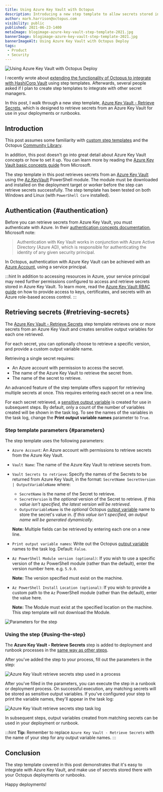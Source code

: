 ```yaml
---
title: Using Azure Key Vault with Octopus
description: Introducing a new step template to allow secrets stored in Azure Key Vault to be used in deployments or runbooks.
author: mark.harrison@octopus.com
visibility: public
published: 2021-06-23-1400
metaImage: blogimage-azure-key-vault-step-template-2021.jpg
bannerImage: blogimage-azure-key-vault-step-template-2021.jpg
bannerImageAlt: Using Azure Key Vault with Octopus Deploy
tags:
 - Product
 - Security
---
```


![Using Azure Key Vault with Octopus Deploy](blogimage-azure-key-vault-step-template-2021.jpg)

I recently wrote about [extending the functionality of Octopus to integrate with HashiCorp Vault](https://octopus.com/blog/using-hashicorp-vault-with-octopus-deploy) using step templates. Afterwards, several people asked if I plan to create step templates to integrate with other secret managers.

In this post, I walk through a new step template, [Azure Key Vault - Retrieve Secrets](https://library.octopus.com/step-templates/6f59f8aa-b2db-4f7a-b02d-a72c13d386f0/actiontemplate-azure-key-vault-retrieve-secrets), which is designed to retrieve secrets from an Azure Key Vault for use in your deployments or runbooks.

## Introduction

This post assumes some familiarity with [custom step templates](https://octopus.com/docs/projects/custom-step-templates) and the Octopus [Community Library](https://octopus.com/docs/projects/community-step-templates). 

In addition, this post doesn't go into great detail about Azure Key Vault concepts or how to set it up. You can learn more by reading the [Azure Key Vault basic concepts guide](https://docs.microsoft.com/en-us/azure/key-vault/general/basic-concepts) from Microsoft.

The step template in this post retrieves secrets from an [Azure Key Vault](https://azure.microsoft.com/en-gb/services/key-vault/) using the [Az.KeyVault](https://docs.microsoft.com/en-us/powershell/module/az.keyvault/) PowerShell module. The module must be downloaded and installed on the deployment target or worker before the step can retrieve secrets successfully. The step template has been tested on both Windows and Linux (with `PowerShell Core` installed).

## Authentication {#authentication}

Before you can retrieve secrets from Azure Key Vault, you must authenticate with Azure. In their [authentication concepts documentation](https://docs.microsoft.com/en-us/azure/key-vault/general/authentication), Microsoft note:

> Authentication with Key Vault works in conjunction with Azure Active Directory (Azure AD), which is responsible for authenticating the identity of any given security principal.

In Octopus, authentication with Azure Key Vault can be achieved with an [Azure Account](https://octopus.com/docs/infrastructure/accounts/azure), using a service principal.

:::hint
In addition to accessing resources in Azure, your service principal may need further permissions configured to access and retrieve secrets stored in Azure Key Vault. To learn more, read the [Azure Key Vault RBAC guide](https://docs.microsoft.com/en-us/azure/key-vault/general/rbac-guide) on how to provide access to keys, certificates, and secrets with an Azure role-based access control.
:::

## Retrieving secrets {#retrieving-secrets}

The [Azure Key Vault - Retrieve Secrets](https://library.octopus.com/step-templates/6f59f8aa-b2db-4f7a-b02d-a72c13d386f0/actiontemplate-azure-key-vault-retrieve-secrets) step template retrieves one or more secrets from an Azure Key Vault and creates sensitive output variables for each one retrieved. 

For each secret, you can optionally choose to retrieve a specific version, and provide a custom output variable name.

Retrieving a single secret requires:

- An Azure account with permission to access the secret.
- The name of the Azure Key Vault to retrieve the secret from.
- The name of the secret to retrieve.

An advanced feature of the step template offers support for retrieving multiple secrets at once. This requires entering each secret on a new line.

For each secret retrieved, a [sensitive output variable](https://octopus.com/docs/projects/variables/output-variables#sensitive-output-variables) is created for use in subsequent steps. By default, only a count of the number of variables created will be shown in the task log. To see the names of the variables in the task log, change the **Print output variable names** parameter to `True`.

### Step template parameters {#parameters}

The step template uses the following parameters:

- `Azure Account`: An Azure account with permissions to retrieve secrets from the Azure Key Vault.
- `Vault Name`: The name of the Azure Key Vault to retrieve secrets from.
- `Vault Secrets to retrieve`: Specify the names of the Secrets to be returned from Azure Key Vault, in the format: `SecretName SecretVersion | OutputVariableName` where:

    - `SecretName` is the name of the Secret to retrieve.
    - `SecretVersion` is the _optional_ version of the Secret to retrieve. *If this value isn't specified, the latest version will be retrieved*.
    - `OutputVariableName` is the _optional_ Octopus [output variable](https://octopus.com/docs/projects/variables/output-variables) name to store the secret's value in. *If this value isn't specified, an output name will be generated dynamically*.

    **Note:** Multiple fields can be retrieved by entering each one on a new line.
- `Print output variable names`: Write out the Octopus [output variable](https://octopus.com/docs/projects/variables/output-variables) names to the task log. Default: `False`.
- `Az PowerShell Module version (optional)`: If you wish to use a specific version of the `Az` PowerShell module (rather than the default), enter the version number here. e.g. `5.9.0`.

  **Note:** The version specified must exist on the machine.

- `Az PowerShell Install Location (optional)`: If you wish to provide a custom path to the `Az` PowerShell module (rather than the default), enter the value here.

  **Note:** The Module must exist at the specified location on the machine. This step template will not download the Module.

![Parameters for the step](azure-keyvault-retrieve-secrets-step-parameters.png)

### Using the step {#using-the-step}

The **Azure Key Vault - Retrieve Secrets** step is added to deployment and runbook processes in the [same way as other steps](https://octopus.com/docs/projects/steps#adding-steps-to-your-deployment-processes).

After you've added the step to your process, fill out the parameters in the step:

![Azure Key Vault retrieve secrets step used in a process](azure-keyvault-retrieve-secrets-step-in-process.png)

After you've filled in the parameters, you can execute the step in a runbook or deployment process. On successful execution, any matching secrets will be stored as sensitive output variables. If you've configured your step to print the variable names, they'll appear in the task log:

![Azure Key Vault retrieve secrets step task log](azure-keyvault-retrieve-secrets-step-output-variable.png)

In subsequent steps, output variables created from matching secrets can be used in your deployment or runbook.

:::hint
**Tip:** Remember to replace `Azure Key Vault - Retrieve Secrets` with the name of your step for any output variable names.
:::

## Conclusion

The step template covered in this post demonstrates that it's easy to integrate with Azure Key Vault, and make use of secrets stored there with your Octopus deployments or runbooks.

Happy deployments!
